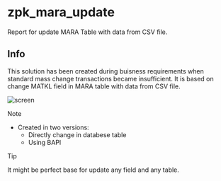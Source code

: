 # zpk_mara_update

Report for update MARA Table with data from CSV file.

## Info
This solution has been created during buisness requirements when standard mass change transactions became insufficient. It is based on change MATKL field in MARA table with data from CSV file.

![screen]( )

> [!NOTE]
> - Created in two versions:
>     - Directly change in databese table
>     - Using BAPI

> [!TIP]
> It might be perfect base for update any field and any table.

